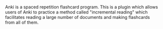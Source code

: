 Anki is a spaced repetition flashcard program.  This is a plugin which allows users of Anki to practice a method called "incremental reading" which facilitates reading a large number of documents and making flashcards from all of them.
